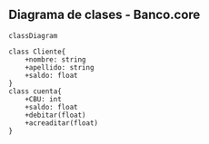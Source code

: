 ## Diagrama de clases - Banco.core
```mermaid
classDiagram

class Cliente{
    +nombre: string
    +apellido: string
    +saldo: float
}
class cuenta{
    +CBU: int
    +saldo: float
    +debitar(float)
    +acreaditar(float)
}
```